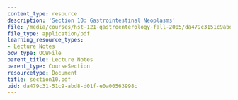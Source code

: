 ```yaml
---
content_type: resource
description: 'Section 10: Gastrointestinal Neoplasms'
file: /media/courses/hst-121-gastroenterology-fall-2005/da479c3151c9abd8d01fe0a00563998c_section10.pdf
file_type: application/pdf
learning_resource_types:
- Lecture Notes
ocw_type: OCWFile
parent_title: Lecture Notes
parent_type: CourseSection
resourcetype: Document
title: section10.pdf
uid: da479c31-51c9-abd8-d01f-e0a00563998c
---
```

